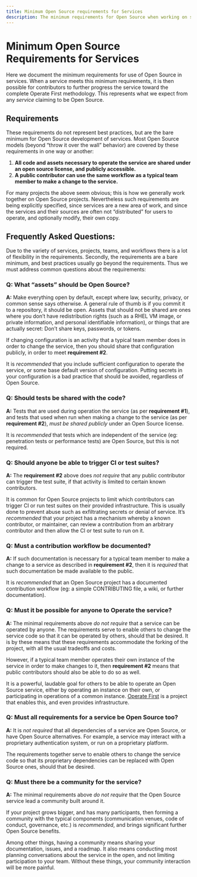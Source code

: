 ```yaml
---
title: Minimum Open Source requirements for Services
description: The minimum requirements for Open Source when working on services, which then allow further progression.
---
```


# Minimum Open Source Requirements for Services

Here we document the minimum requirements for use of Open Source in services.
When a service meets this minimum requirements, it is then possible for contributors to further progress the service toward the complete Operate First methodology.
This represents what we expect from any _service_ claiming to be Open Source.

## Requirements

These requirements do not represent best practices, but are the bare minimum for Open Source development of services.
Most Open Source models (beyond “throw it over the wall” behavior) are covered by these requirements in one way or another:

 1. **All code and assets necessary to operate the service are shared under an open source license, and publicly accessible.**
 2. **A public contributor can use the same workflow as a typical team member to make a change to the service.**

For many projects the above seem obvious; this is how we generally work together on Open Source projects.
Nevertheless such requirements are being explicitly specified, since services are a new area of work, and since the services and their sources are often not “distributed” for users to operate, and optionally modify, their own copy.

## Frequently Asked Questions:

Due to the variety of services, projects, teams, and workflows there is a lot of flexibility in the requirements.
Secondly, the requirements are a bare minimum, and best practices usually go beyond the requirements.
Thus we must address common questions about the requirements:

### Q: What “assets” should be Open Source?

**A:** Make everything open by default, except where law, security, privacy, or common sense says otherwise.
A general rule of thumb is if you commit it to a repository, it should be open.
Assets that should not be shared are ones where you don’t have redistribution rights (such as a RHEL VM image, or private information, and personal identifiable information), or things that are actually secret: Don’t share keys, passwords, or tokens.

If changing configuration is an activity that a typical team member does in order to change the service, then you should share that configuration publicly, in order to meet **requirement #2**.

It is _recommended_ that you include sufficient configuration to operate the service, or some base default version of configuration. Putting secrets in your configuration is a bad practice that should be avoided, regardless of Open Source.

### Q: Should tests be shared with the code?

**A:** Tests that are used during operation the service (as per **requirement #1**), and tests that used when run when making a change to the service (as per **requirement #2**), _must be shared publicly_ under an Open Source license.

It is _recommended_ that tests which are independent of the service (eg: penetration tests or performance tests) are Open Source, but this is not required.

### Q: Should anyone be able to trigger CI or test suites?

**A:** The **requirement #2** above does _not require_ that any public contributor can trigger the test suite, if that activity is limited to certain known contributors.

It is common for Open Source projects to limit which contributors can trigger CI or run test suites on their provided infrastructure.
This is usually done to prevent abuse such as exfiltrating secrets or denial of service.
It’s _recommended_ that your project has a mechanism whereby a known contributor, or maintainer, can review a contribution from an arbitrary contributor and then allow the CI or test suite to run on it.

### Q: Must a contribution workflow be documented?

**A:** If such documentation is necessary for a typical team member to make a change to a service as described in **requirement #2**, then it is _required_ that such documentation be made available to the public.

It is _recommended_ that an Open Source project has a documented contribution workflow (eg: a simple CONTRIBUTING file, a wiki, or further documentation).

### Q: Must it be possible for anyone to Operate the service?

**A:** The minimal requirements above _do not require_ that a service can be operated by anyone.
The requirements serve to enable others to change the service code so that it can be operated by others, should that be desired.
It is by these means that these requirements accommodate the forking of the project, with all the usual tradeoffs and costs.

However, if a typical team member operates their own instance of the service in order to make changes to it, then **requirement #2** means that public contributors should also be able to do so as well.

It is a powerful, laudable goal for others to be able to operate an Open Source service, either by operating an instance on their own, or participating in operations of a common instance.
[Operate First](https://www.operate-first.cloud/) is a project that enables this, and even provides infrastructure.

### Q: Must all requirements for a service be Open Source too?

**A:** It is _not required_ that all dependencies of a service are Open Source, or have Open Source alternatives.
For example, a service may interact with a proprietary authentication system, or run on a proprietary platform.

The requirements together serve to enable others to change the service code so that its proprietary dependencies can be replaced with Open Source ones, should that be desired.

### Q: Must there be a community for the service?

**A:** The minimal requirements above _do not require_ that the Open Source service lead a community built around it.

If your project grows bigger, and has many participants, then forming a community with the typical components (communication venues, code of conduct, governance, etc.) is _recommended_, and brings significant further Open Source benefits.

Among other things, having a community means sharing your documentation, issues, and a roadmap. It also means conducting most planning conversations about the service in the open, and not limiting participation to your team. Without these things, your community interaction will be more painful.
